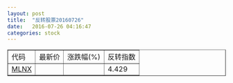 ```yaml
---
layout: post
title:  "反转股票20160726"
date:   2016-07-26 04:16:47
categories: stock
---
```


<script type="text/javascript">
var stockList = []
stockList.push('gb_mlnx');
</script>

<table border="1">
 <tr>
 <td>代码</td>
  <td>最新价</td>
  <td>涨跌幅(%)</td>
 <td>反转指数</td>
</tr>
  <tr id="mlnx"><td><a href="http://stock.finance.sina.com.cn/usstock/quotes/MLNX.html" target="_blank">MLNX</a></td><td></td><td></td><td>4.429</td></tr>
</table>
